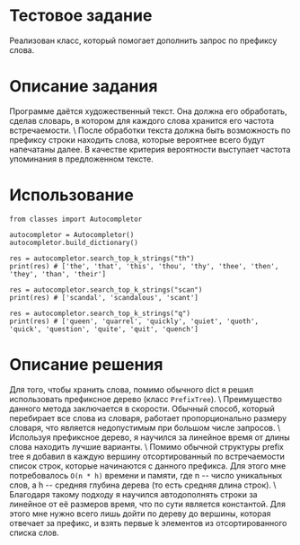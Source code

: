 # Тестовое задание
Реализован класс, который помогает дополнить запрос по префиксу слова.

# Описание задания
Программе даётся художественный текст. 
Она должна его обработать, сделав словарь, в котором для каждого слова хранится его частота встречаемости.  \\
После обработки текста должна быть возможность по префиксу строки находить слова, которые вероятнее всего будут напечатаны далее. 
В качестве критерия вероятности выступает частота упоминания в предложенном тексте. 

# Использование

```
from classes import Autocompletor

autocompletor = Autocompletor()
autocompletor.build_dictionary()

res = autocompletor.search_top_k_strings("th")
print(res) # ['the', 'that', 'this', 'thou', 'thy', 'thee', 'then', 'they', 'than', 'their']

res = autocompletor.search_top_k_strings("scan")
print(res) # ['scandal', 'scandalous', 'scant']

res = autocompletor.search_top_k_strings("q")
print(res) # ['queen', 'quarrel', 'quickly', 'quiet', 'quoth', 'quick', 'question', 'quite', 'quit', 'quench']

```

# Описание решения
Для того, чтобы хранить слова, помимо обычного dict я решил использовать префиксное дерево (класс `PrefixTree`). \\
Преимущество данного метода заключается в скорости. Обычный способ, который перебирает все слова из словаря, работает пропорционально размеру словаря, что является недопустимым при большом числе запросов. \\
Используя префиксное дерево, я научился за линейное время от длины слова находить лучшие варианты. \\
Помимо обычной структуры prefix tree я добавил в каждую вершину отсортированный по встречаемости список строк, которые начинаются с данного префикса. Для этого мне потребовалось `O(n * h)` времени и памяти, где n -- число уникальных слов, а h -- средняя глубина дерева (то есть средняя длина строк). \\
Благодаря такому подходу я научился автодополнять строки за линейное от её размеров время, что по сути является константой. 
Для этого мне нужно всего лишь дойти по дереву до вершины, которая отвечает за префикс, и взять первые k элементов из отсортированного списка слов. 
